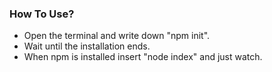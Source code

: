 ### How To Use?
- Open the terminal and write down "npm init". 
- Wait until the installation ends.
- When npm is installed insert "node index" and just watch.
